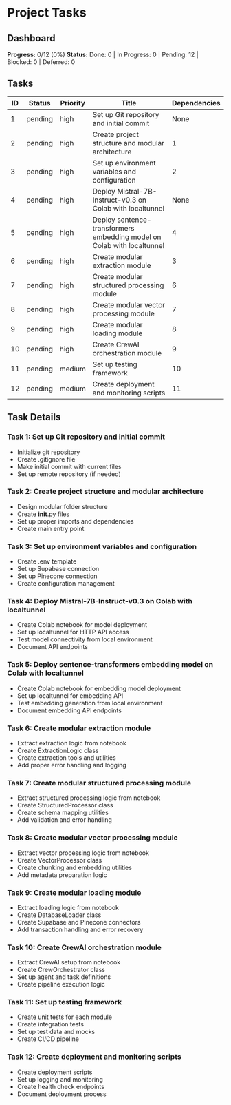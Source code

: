 # Project Tasks

## Dashboard
**Progress:** 0/12 (0%)
**Status:** Done: 0 | In Progress: 0 | Pending: 12 | Blocked: 0 | Deferred: 0

## Tasks

| ID | Status | Priority | Title | Dependencies |
|----|--------|----------|-------|--------------|
| 1 | pending | high | Set up Git repository and initial commit | None |
| 2 | pending | high | Create project structure and modular architecture | 1 |
| 3 | pending | high | Set up environment variables and configuration | 2 |
| 4 | pending | high | Deploy Mistral-7B-Instruct-v0.3 on Colab with localtunnel | None |
| 5 | pending | high | Deploy sentence-transformers embedding model on Colab with localtunnel | 4 |
| 6 | pending | high | Create modular extraction module | 3 |
| 7 | pending | high | Create modular structured processing module | 6 |
| 8 | pending | high | Create modular vector processing module | 7 |
| 9 | pending | high | Create modular loading module | 8 |
| 10 | pending | high | Create CrewAI orchestration module | 9 |
| 11 | pending | medium | Set up testing framework | 10 |
| 12 | pending | medium | Create deployment and monitoring scripts | 11 |

## Task Details

### Task 1: Set up Git repository and initial commit
- Initialize git repository
- Create .gitignore file
- Make initial commit with current files
- Set up remote repository (if needed)

### Task 2: Create project structure and modular architecture
- Design modular folder structure
- Create __init__.py files
- Set up proper imports and dependencies
- Create main entry point

### Task 3: Set up environment variables and configuration
- Create .env template
- Set up Supabase connection
- Set up Pinecone connection
- Create configuration management

### Task 4: Deploy Mistral-7B-Instruct-v0.3 on Colab with localtunnel
- Create Colab notebook for model deployment
- Set up localtunnel for HTTP API access
- Test model connectivity from local environment
- Document API endpoints

### Task 5: Deploy sentence-transformers embedding model on Colab with localtunnel
- Create Colab notebook for embedding model deployment
- Set up localtunnel for embedding API
- Test embedding generation from local environment
- Document embedding API endpoints

### Task 6: Create modular extraction module
- Extract extraction logic from notebook
- Create ExtractionLogic class
- Create extraction tools and utilities
- Add proper error handling and logging

### Task 7: Create modular structured processing module
- Extract structured processing logic from notebook
- Create StructuredProcessor class
- Create schema mapping utilities
- Add validation and error handling

### Task 8: Create modular vector processing module
- Extract vector processing logic from notebook
- Create VectorProcessor class
- Create chunking and embedding utilities
- Add metadata preparation logic

### Task 9: Create modular loading module
- Extract loading logic from notebook
- Create DatabaseLoader class
- Create Supabase and Pinecone connectors
- Add transaction handling and error recovery

### Task 10: Create CrewAI orchestration module
- Extract CrewAI setup from notebook
- Create CrewOrchestrator class
- Set up agent and task definitions
- Create pipeline execution logic

### Task 11: Set up testing framework
- Create unit tests for each module
- Create integration tests
- Set up test data and mocks
- Create CI/CD pipeline

### Task 12: Create deployment and monitoring scripts
- Create deployment scripts
- Set up logging and monitoring
- Create health check endpoints
- Document deployment process 